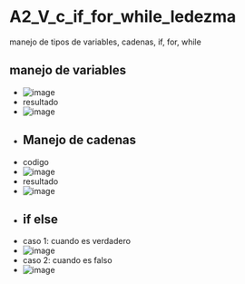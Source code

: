 # A2_V_c_if_for_while_ledezma
manejo de tipos de variables, cadenas, if, for, while
## manejo de variables
- ![image](https://github.com/user-attachments/assets/2a49788d-e42f-422d-b6c5-9f652977f2de)
- resultado
- ![image](https://github.com/user-attachments/assets/a4da74a2-8209-4a6f-b7a1-673cde8ba527)
- ## Manejo de cadenas
- codigo
- ![image](https://github.com/user-attachments/assets/485b5237-90cf-46ad-a974-a4047e22d7e2)
- resultado
- ![image](https://github.com/user-attachments/assets/0e7dcdc4-b71e-4a74-89f8-e2e7095b8d60)
- ## if else
- caso 1: cuando es verdadero
- ![image](https://github.com/user-attachments/assets/25703db3-196e-4b47-87e9-d5640de65af5)
- caso 2: cuando es falso
- ![image](https://github.com/user-attachments/assets/699ff1e4-4230-457d-a8b6-afaeb3762e97)




